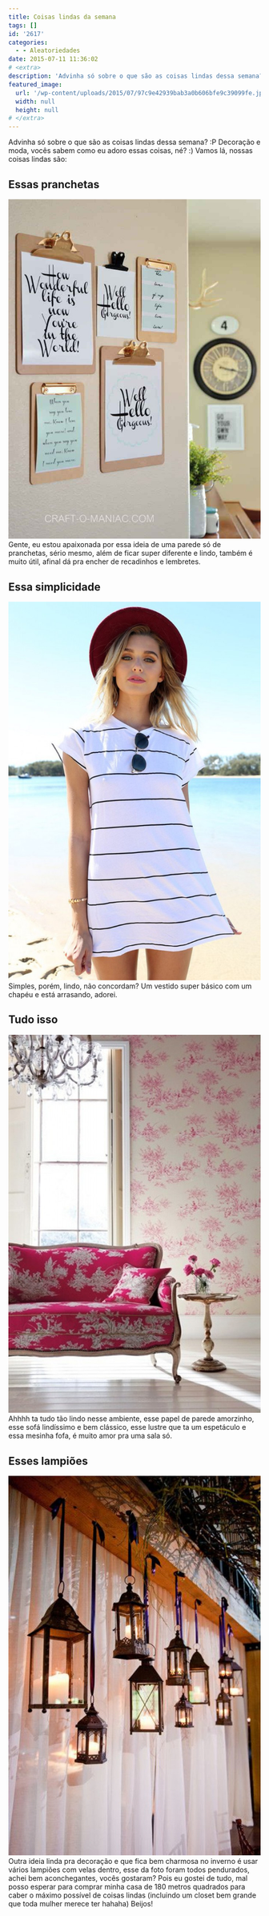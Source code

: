 ```yaml
---
title: Coisas lindas da semana
tags: []
id: '2617'
categories:
  - - Aleatoriedades
date: 2015-07-11 11:36:02
# <extra>
description: 'Advinha só sobre o que são as coisas lindas dessa semana? 😛 Decoração e moda, vocês sabem como eu adoro essas coisas, né? 🙂 Vamos lá, nossas coisas lindas são: Essas pranchetas Gente, eu estou apaixonada por essa ideia de uma parede só de pranchetas, sério mesmo, além de ficar super diferente e lindo, também é muito útil, afinal dá pra encher de recadinhos e lembretes. Essa simplicidade Simples, porém, lindo, não concordam? Um vestido super básico com um chapéu e está arrasando, adorei. Tudo isso Ahhhh ta tudo tão lindo nesse ambiente, esse papel de parede amorzinho, esse sofá lindíssimo e bem clássico, esse lustre que ta um espetáculo e essa mesinha fofa, é muito amor pra uma sala só. Esses lampiões Outra ideia linda pra decoração e que fica bem charmosa no inverno é usar vários lampiões com &hellip;'
featured_image: 
  url: '/wp-content/uploads/2015/07/97c9e42939bab3a0b606bfe9c39099fe.jpg'
  width: null
  height: null
# </extra>
---
```


Advinha só sobre o que são as coisas lindas dessa semana? :P Decoração e moda, vocês sabem como eu adoro essas coisas, né? :) Vamos lá, nossas coisas lindas são:

## Essas pranchetas

[![pranchetas para recado na decoração ](/wp-content/uploads/2015/07/97c9e42939bab3a0b606bfe9c39099fe.jpg)](/wp-content/uploads/2015/07/97c9e42939bab3a0b606bfe9c39099fe.jpg) Gente, eu estou apaixonada por essa ideia de uma parede só de pranchetas, sério mesmo, além de ficar super diferente e lindo, também é muito útil, afinal dá pra encher de recadinhos e lembretes.

## Essa simplicidade

[![vestido branco listrado e chapéu marsala](/wp-content/uploads/2015/07/8f3c8b77d6e9aef1ed3132cce30b041e-683x1024.jpg)](/wp-content/uploads/2015/07/8f3c8b77d6e9aef1ed3132cce30b041e.jpg) Simples, porém, lindo, não concordam? Um vestido super básico com um chapéu e está arrasando, adorei.

## Tudo isso

[![decoração: sofá rosa e papel de parede florido](/wp-content/uploads/2015/07/12a3420958516a8573ab8ae68555cbde-683x1024.jpg)](/wp-content/uploads/2015/07/12a3420958516a8573ab8ae68555cbde.jpg) Ahhhh ta tudo tão lindo nesse ambiente, esse papel de parede amorzinho, esse sofá lindíssimo e bem clássico, esse lustre que ta um espetáculo e essa mesinha fofa, é muito amor pra uma sala só.

## Esses lampiões

[![decoração com lampiões pendurados ](/wp-content/uploads/2015/07/14f1d2e6f417d7587ef4eec514bbeb7e-681x1024.jpg)](/wp-content/uploads/2015/07/14f1d2e6f417d7587ef4eec514bbeb7e.jpg) Outra ideia linda pra decoração e que fica bem charmosa no inverno é usar vários lampiões com velas dentro, esse da foto foram todos pendurados, achei bem aconchegantes, vocês gostaram? Pois eu gostei de tudo, mal posso esperar para comprar minha casa de 180 metros quadrados para caber o máximo possível de coisas lindas (incluindo um closet bem grande que toda mulher merece ter hahaha) Beijos!
